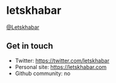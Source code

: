 # letskhabar
[@Letskhabar](https://github.com/letskhabar)


## Get in touch
- Twitter: https://twitter.com/letskhabar
- Personal site: https://letskhabar.com
- Github community: no
